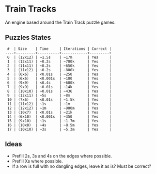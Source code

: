 # Train Tracks

An engine based around the Train Track puzzle games.

## Puzzles States

```
 #  | Size    | Time     | Iterations | Correct |
----+---------+----------+------------+---------+
 0  | (12x12) | ~1.5s    | ~17m       | Yes     |
 1  | (12x11) | ~0.2s    | ~700k      | Yes     |
 2  | (11x11) | ~0.2s    | ~650k      | Yes     |
 3  | (11x12) | ~0.2s    | ~800k      | Yes     |
 4  | (6x6)   | <0.01s   | ~250       | Yes     |
 5  | (6x6)   | <0.001s  | ~100       | Yes     |
 6  | (9x9)   | <0.4s    | ~600k      | Yes     |
 7  | (9x9)   | ~0.01s   | ~14k       | Yes     |
 8  | (10x10) | ~0.01s   | ~436       | Yes     |
 9  | (12x11) | ~5s      | ~8m        | Yes     |
 10 | (7x6)   | <0.01s   | ~1.5k      | Yes     |
 11 | (11x12) | ~1s      | ~1m        | Yes     |
 12 | (12x12) | ~1m      | ~900m      | Yes     |
 13 | (10x7)  | <0.01s   | ~21k       | Yes     |
 14 | (6x10)  | <0.001s  | ~350       | Yes     |
 15 | (9x10)  | ~1s      | ~1.7m      | Yes     |
 16 | (10x8)  | ~4s      | ~8.5m      | Yes     |
 17 | (10x10) | ~3s      | ~5.3m      | Yes     |
```

## Ideas

- Prefill 2s, 3s and 4s on the edges where possible.
- Prefill Xs where possible.
- If a row is full with no dangling edges, leave it as is? Must be correct?